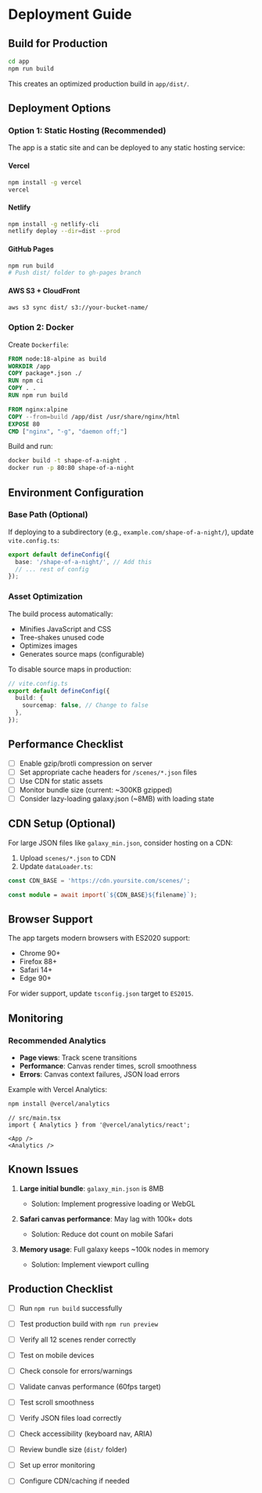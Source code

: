# Deployment Guide

## Build for Production

```bash
cd app
npm run build
```

This creates an optimized production build in `app/dist/`.

## Deployment Options

### Option 1: Static Hosting (Recommended)

The app is a static site and can be deployed to any static hosting service:

#### Vercel
```bash
npm install -g vercel
vercel
```

#### Netlify
```bash
npm install -g netlify-cli
netlify deploy --dir=dist --prod
```

#### GitHub Pages
```bash
npm run build
# Push dist/ folder to gh-pages branch
```

#### AWS S3 + CloudFront
```bash
aws s3 sync dist/ s3://your-bucket-name/
```

### Option 2: Docker

Create `Dockerfile`:
```dockerfile
FROM node:18-alpine as build
WORKDIR /app
COPY package*.json ./
RUN npm ci
COPY . .
RUN npm run build

FROM nginx:alpine
COPY --from=build /app/dist /usr/share/nginx/html
EXPOSE 80
CMD ["nginx", "-g", "daemon off;"]
```

Build and run:
```bash
docker build -t shape-of-a-night .
docker run -p 80:80 shape-of-a-night
```

## Environment Configuration

### Base Path (Optional)

If deploying to a subdirectory (e.g., `example.com/shape-of-a-night/`), update `vite.config.ts`:

```ts
export default defineConfig({
  base: '/shape-of-a-night/', // Add this
  // ... rest of config
});
```

### Asset Optimization

The build process automatically:
- Minifies JavaScript and CSS
- Tree-shakes unused code
- Optimizes images
- Generates source maps (configurable)

To disable source maps in production:
```ts
// vite.config.ts
export default defineConfig({
  build: {
    sourcemap: false, // Change to false
  },
});
```

## Performance Checklist

- [ ] Enable gzip/brotli compression on server
- [ ] Set appropriate cache headers for `/scenes/*.json` files
- [ ] Use CDN for static assets
- [ ] Monitor bundle size (current: ~300KB gzipped)
- [ ] Consider lazy-loading galaxy.json (~8MB) with loading state

## CDN Setup (Optional)

For large JSON files like `galaxy_min.json`, consider hosting on a CDN:

1. Upload `scenes/*.json` to CDN
2. Update `dataLoader.ts`:

```ts
const CDN_BASE = 'https://cdn.yoursite.com/scenes/';

const module = await import(`${CDN_BASE}${filename}`);
```

## Browser Support

The app targets modern browsers with ES2020 support:
- Chrome 90+
- Firefox 88+
- Safari 14+
- Edge 90+

For wider support, update `tsconfig.json` target to `ES2015`.

## Monitoring

### Recommended Analytics
- **Page views**: Track scene transitions
- **Performance**: Canvas render times, scroll smoothness
- **Errors**: Canvas context failures, JSON load errors

Example with Vercel Analytics:
```bash
npm install @vercel/analytics
```

```tsx
// src/main.tsx
import { Analytics } from '@vercel/analytics/react';

<App />
<Analytics />
```

## Known Issues

1. **Large initial bundle**: `galaxy_min.json` is 8MB
   - Solution: Implement progressive loading or WebGL
   
2. **Safari canvas performance**: May lag with 100k+ dots
   - Solution: Reduce dot count on mobile Safari
   
3. **Memory usage**: Full galaxy keeps ~100k nodes in memory
   - Solution: Implement viewport culling

## Production Checklist

- [ ] Run `npm run build` successfully
- [ ] Test production build with `npm run preview`
- [ ] Verify all 12 scenes render correctly
- [ ] Test on mobile devices
- [ ] Check console for errors/warnings
- [ ] Validate canvas performance (60fps target)
- [ ] Test scroll smoothness
- [ ] Verify JSON files load correctly
- [ ] Check accessibility (keyboard nav, ARIA)
- [ ] Review bundle size (`dist/` folder)
- [ ] Set up error monitoring
- [ ] Configure CDN/caching if needed

